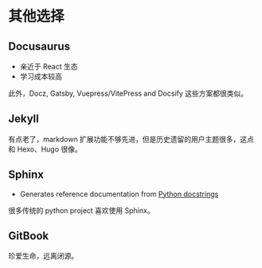 # 其他选择

## Docusaurus

- 亲近于 React 生态
- 学习成本较高

此外，Docz, Gatsby, Vuepress/VitePress and Docsify 这些方案都很类似。

## Jekyll

有点老了，markdown 扩展功能不够先进，但是历史遗留的用户主题很多，这点和 Hexo、Hugo 很像。

## Sphinx

- Generates reference documentation from [Python docstrings](https://www.python.org/dev/peps/pep-0257/)

很多传统的 python project 喜欢使用 Sphinx。

## GitBook

珍爱生命，远离闭源。
